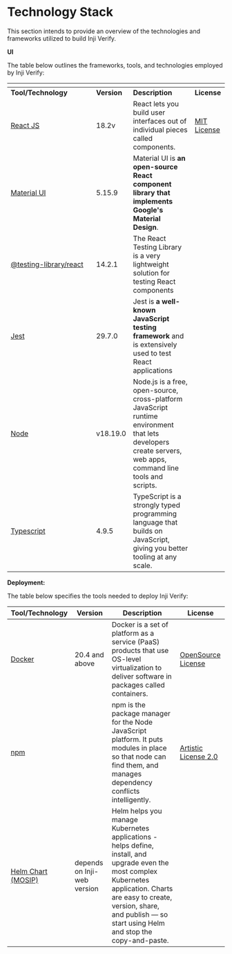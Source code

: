 # Technology Stack

This section intends to provide an overview of the technologies and frameworks utilized to build Inji Verify.

**UI**

The table below outlines the frameworks, tools, and technologies employed by Inji Verify:

<table data-header-hidden><thead><tr><th width="182"></th><th></th><th></th><th></th></tr></thead><tbody><tr><td><strong>Tool/Technology</strong></td><td><strong>Version</strong></td><td><strong>Description</strong></td><td><strong>License</strong></td></tr><tr><td><a href="https://react.dev/">React JS</a></td><td>18.2v</td><td>React lets you build user interfaces out of individual pieces called components.</td><td><a href="https://github.com/facebook/react/blob/main/LICENSE">MIT License</a></td></tr><tr><td><a href="https://mui.com/material-ui/">Material UI</a></td><td>5.15.9</td><td>Material UI is <strong>an open-source React component library that implements Google's Material Design</strong>.</td><td> </td></tr><tr><td><a href="https://www.npmjs.com/package/@testing-library/react">@testing-library/react</a></td><td>14.2.1</td><td>The React Testing Library is a very lightweight solution for testing React components</td><td> </td></tr><tr><td><a href="https://jestjs.io/docs/tutorial-react">Jest</a></td><td>29.7.0</td><td>Jest is <strong>a well-known JavaScript testing framework</strong> and is extensively used to test React applications</td><td> </td></tr><tr><td><a href="https://nodejs.org/en">Node</a></td><td>v18.19.0</td><td>Node.js is a free, open-source, cross-platform JavaScript runtime environment that lets developers create servers, web apps, command line tools and scripts.</td><td></td></tr><tr><td><a href="https://www.typescriptlang.org/">Typescript</a></td><td>4.9.5</td><td>TypeScript is a strongly typed programming language that builds on JavaScript, giving you better tooling at any scale.</td><td></td></tr></tbody></table>

**Deployment:**

The table below specifies the tools needed to deploy Inji Verify:

| **Tool/Technology**                                       | **Version**                 | **Description**                                                                                                                                                                                                                            | **License**                                                         |
| --------------------------------------------------------- | --------------------------- | ------------------------------------------------------------------------------------------------------------------------------------------------------------------------------------------------------------------------------------------ | ------------------------------------------------------------------- |
| [Docker](https://www.docker.com/)                         | 20.4 and above              | Docker is a set of platform as a service (PaaS) products that use OS-level virtualization to deliver software in packages called containers.                                                                                               | [OpenSource License](https://www.docker.com/community/open-source/) |
| [npm](https://www.npmjs.com/)                             |                             | npm is the package manager for the Node JavaScript platform. It puts modules in place so that node can find them, and manages dependency conflicts intelligently.                                                                          | [Artistic License 2.0](https://docs.npmjs.com/policies/npm-license) |
| [Helm Chart (MOSIP)](https://github.com/mosip/mosip-helm) | depends on Inji-web version | Helm helps you manage Kubernetes applications - helps define, install, and upgrade even the most complex Kubernetes application. Charts are easy to create, version, share, and publish — so start using Helm and stop the copy-and-paste. |                                                                     |
